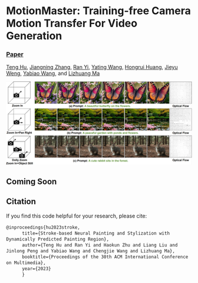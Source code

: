 # MotionMaster: Training-free Camera Motion Transfer For Video Generation
###  [Paper](https://arxiv.org/abs/2309.03504)
<!-- <br> -->
[Teng Hu](https://github.com/sjtuplayer), 
[Jiangning Zhang](https://zhangzjn.github.io/),
[Ran Yi](https://yiranran.github.io/), 
[Yating Wang](https://github.com/sjtuplayer/MotionMaster),
[Hongrui Huang](https://github.com/sjtuplayer/MotionMaster),
[Jieyu Weng](https://github.com/sjtuplayer/MotionMaster),
[Yabiao Wang](https://scholar.google.com/citations?hl=zh-CN&user=xiK4nFUAAAAJ),
 and [Lizhuang Ma](https://dmcv.sjtu.edu.cn/) 
<!-- <br> -->

![image](imgs/teaser.png)

## Coming Soon

## Citation

If you find this code helpful for your research, please cite:

```
@inproceedings{hu2023stroke,
      title={Stroke-based Neural Painting and Stylization with Dynamically Predicted Painting Region}, 
      author={Teng Hu and Ran Yi and Haokun Zhu and Liang Liu and Jinlong Peng and Yabiao Wang and Chengjie Wang and Lizhuang Ma},
      booktitle={Proceedings of the 30th ACM International Conference on Multimedia},
      year={2023}
      }
```